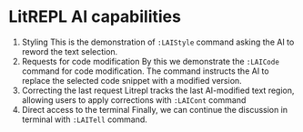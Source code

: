 LitREPL AI capabilities
=======================


1. Styling
   <!--{{{-->
   This is the demonstration of `:LAIStyle` command
   asking the AI to reword the text selection.
   <!--}}}-->
2. Requests for code modification
   <!--{{{-->
   By this we demonstrate the `:LAICode` command for
   code modification. The command instructs the AI to
   replace the selected code snippet with a modified
   version.
   <!--}}}-->
3. Correcting the last request
   <!--{{{-->
   Litrepl tracks the last AI-modified text region,
   allowing users to apply corrections with
   `:LAICont` command
   <!--}}}-->
4. Direct access to the terminal
   <!--{{{-->
   Finally, we can continue the discussion in
   terminal with `:LAITell` command.
   <!--}}}-->
